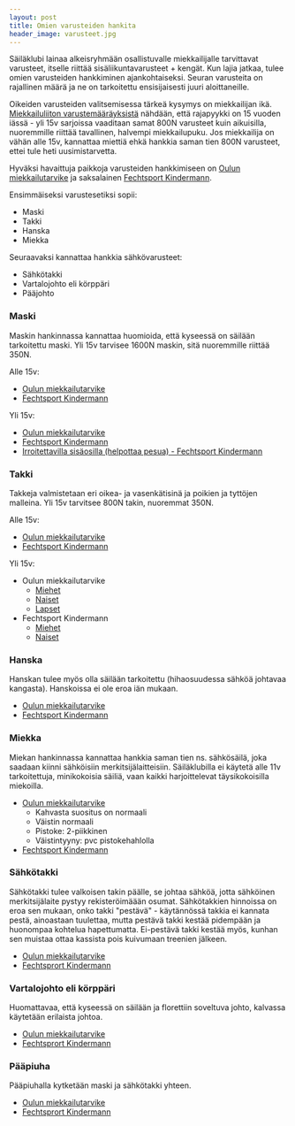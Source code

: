 ```yaml
---
layout: post
title: Omien varusteiden hankita
header_image: varusteet.jpg
---
```


Säiläklubi lainaa alkeisryhmään osallistuvalle miekkailijalle tarvittavat varusteet, itselle riittää sisäliikuntavarusteet + kengät. Kun lajia jatkaa, tulee omien varusteiden hankkiminen ajankohtaiseksi. Seuran varusteita on rajallinen määrä ja ne on tarkoitettu ensisijaisesti juuri aloittaneille.

Oikeiden varusteiden valitsemisessa tärkeä kysymys on miekkailijan ikä. [Miekkailuliiton varustemääräyksistä](http://www.fencing-pentathlon.fi/miekkailu/kilpailutoiminta/varusteet/) nähdään, että rajapyykki on 15 vuoden iässä - yli 15v sarjoissa vaaditaan samat 800N varusteet kuin aikuisilla, nuoremmille riittää tavallinen, halvempi miekkailupuku. Jos miekkailija on vähän alle 15v, kannattaa miettiä ehkä hankkia saman tien 800N varusteet, ettei tule heti uusimistarvetta.

Hyväksi havaittuja paikkoja varusteiden hankkimiseen on [Oulun miekkailutarvike](http://www.miekkailutarvike.fi/) ja saksalainen [Fechtsport Kindermann](http://fechtsport-kindermann.de/).

Ensimmäiseksi varustesetiksi sopii:

* Maski
* Takki
* Hanska
* Miekka

Seuraavaksi kannattaa hankkia sähkövarusteet:

* Sähkötakki
* Vartalojohto eli körppäri
* Pääjohto

### Maski

Maskin hankinnassa kannattaa huomioida, että kyseessä on säilään tarkoitettu maski. Yli 15v tarvisee 1600N maskin, sitä nuoremmille riittää 350N.

Alle 15v:

- [Oulun miekkailutarvike](http://www.miekkailutarvike.fi/product_info.php?cPath=137_37_33&products_id=56)
- [Fechtsport Kindermann](https://sslsites.de/fechtsport-kindermann.de/product_info.php?CatalogCategoryID=28&products_id=615&ProductRefID=ceb0f79282bfbed429dfd42e104a9e77)

Yli 15v:

- [Oulun miekkailutarvike](http://www.miekkailutarvike.fi/product_info.php?cPath=137_37_33&products_id=55)
- [Fechtsport Kindermann](https://sslsites.de/fechtsport-kindermann.de/product_info.php?CatalogCategoryID=28&products_id=151&ProductRefID=ceb0f79282bfbed429dfd42e104a9e77)
- [Irroitettavilla sisäosilla (helpottaa pesua) - Fechtsport Kindermann](https://sslsites.de/fechtsport-kindermann.de/product_info.php?CatalogCategoryID=28&products_id=423&ProductRefID=ceb0f79282bfbed429dfd42e104a9e77)

### Takki

Takkeja valmistetaan eri oikea- ja vasenkätisinä ja poikien ja tyttöjen malleina. Yli 15v tarvitsee 800N takin, nuoremmat 350N.

Alle 15v:

- [Oulun miekkailutarvike](http://www.miekkailutarvike.fi/index.php?cPath=137_36_28)
- [Fechtsport Kindermann](https://sslsites.de/fechtsport-kindermann.de/index.php?CatalogCategoryID=24_39&ProductRefID=ceb0f79282bfbed429dfd42e104a9e77)

Yli 15v:

- Oulun miekkailutarvike
	- [Miehet](http://www.miekkailutarvike.fi/index.php?cPath=137_36_139)
	- [Naiset](http://www.miekkailutarvike.fi/index.php?cPath=137_36_140)
	- [Lapset](http://www.miekkailutarvike.fi/index.php?cPath=137_36_141)
- Fechtsport Kindermann
	- [Miehet](https://sslsites.de/fechtsport-kindermann.de/index.php?CatalogCategoryID=24_41&ProductRefID=ceb0f79282bfbed429dfd42e104a9e77)
	- [Naiset](https://sslsites.de/fechtsport-kindermann.de/index.php?CatalogCategoryID=24_40&ProductRefID=ceb0f79282bfbed429dfd42e104a9e77)

### Hanska

Hanskan tulee myös olla säilään tarkoitettu (hihaosuudessa sähköä johtavaa kangasta). Hanskoissa ei ole eroa iän mukaan.

- [Oulun miekkailutarvike](http://www.miekkailutarvike.fi/product_info.php?cPath=137_38&products_id=38)
- [Fechtsport Kindermann](https://sslsites.de/fechtsport-kindermann.de/product_info.php?CatalogCategoryID=27&products_id=87&ProductRefID=ceb0f79282bfbed429dfd42e104a9e77)

### Miekka

Miekan hankinnassa kannattaa hankkia saman tien ns. sähkösäilä, joka saadaan kiinni sähköisiin merkitsijälaitteisiin. Säiläklubilla ei käytetä alle 11v tarkoitettuja, minikokoisia säiliä, vaan kaikki harjoittelevat täysikokoisilla miekoilla.

- [Oulun miekkailutarvike](http://www.miekkailutarvike.fi/product_info.php?cPath=43_57_146&products_id=680)
	- Kahvasta suositus on normaali
	- Väistin normaali
	- Pistoke: 2-piikkinen
	- Väistintyyny: pvc pistokehahlolla
- [Fechtsport Kindermann](https://sslsites.de/fechtsport-kindermann.de/product_info.php?CatalogCategoryID=35_55&products_id=528&ProductRefID=ceb0f79282bfbed429dfd42e104a9e77)

### Sähkötakki

Sähkötakki tulee valkoisen takin päälle, se johtaa sähköä, jotta sähköinen merkitsijälaite pystyy rekisteröimäään osumat. Sähkötakkien hinnoissa on eroa sen mukaan, onko takki "pestävä" - käytännössä takkia ei kannata pestä, ainoastaan tuulettaa, mutta pestävä takki kestää pidempään ja huonompaa kohtelua hapettumatta. Ei-pestävä takki kestää myös, kunhan sen muistaa ottaa kassista pois kuivumaan treenien jälkeen.

- [Oulun miekkailutarvike](http://www.miekkailutarvike.fi/index.php?cPath=137_40_53)
- [Fechtsprort Kindermann](https://sslsites.de/fechtsport-kindermann.de/product_info.php?CatalogCategoryID=29_48&products_id=74&ProductRefID=e1d6a01fa4d18d231f224135cc3696d0)

### Vartalojohto eli körppäri

Huomattavaa, että kyseessä on säilään ja florettiin soveltuva johto, kalvassa käytetään erilaista johtoa.

- [Oulun miekkailutarvike](http://www.miekkailutarvike.fi/product_info.php?cPath=45_63&products_id=593)
- [Fechtsprort Kindermann](https://sslsites.de/fechtsport-kindermann.de/product_info.php?CatalogCategoryID=35_75_90&products_id=354&ProductRefID=e1d6a01fa4d18d231f224135cc3696d0)

### Pääpiuha

Pääpiuhalla kytketään maski ja sähkötakki yhteen.

- [Oulun miekkailutarvike](http://www.miekkailutarvike.fi/product_info.php?products_id=226)
- [Fechtsprort Kindermann](https://sslsites.de/fechtsport-kindermann.de/product_info.php?CatalogCategoryID=28_53&products_id=156&ProductRefID=e1d6a01fa4d18d231f224135cc3696d0)